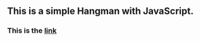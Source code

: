 ## This is a simple Hangman with JavaScript.

### This is the [link](aureliensaelens.github.io/HangmanGame)
